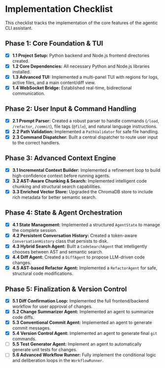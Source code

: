 # Implementation Checklist

This checklist tracks the implementation of the core features of the agentic CLI assistant.

## Phase 1: Core Foundation & TUI
- [x] **1.1 Project Setup:** Python backend and Node.js frontend directories created.
- [x] **1.2 Core Dependencies:** All necessary Python and Node.js libraries installed.
- [x] **1.3 Advanced TUI:** Implemented a multi-panel TUI with regions for logs, active files, and a main content/diff view.
- [x] **1.4 WebSocket Bridge:** Established real-time, bidirectional communication.

## Phase 2: User Input & Command Handling
- [x] **2.1 Prompt Parser:** Created a robust parser to handle commands (`/load`, `/refactor`, `/commit`), file tags (`@file`), and natural language instructions.
- [x] **2.2 Path Validation:** Implemented a `PathValidator` for safe file handling.
- [x] **2.3 Command Dispatcher:** Built a central dispatcher to route user input to the correct handlers.

## Phase 3: Advanced Context Engine
- [x] **3.1 Incremental Context Builder:** Implemented a refinement loop to build high-confidence context before running agents.
- [x] **3.2 AST-Aware Chunking & Search:** Implemented intelligent code chunking and structural search capabilities.
- [x] **3.3 Enriched Vector Store:** Upgraded the ChromaDB store to include rich metadata for better semantic search.

## Phase 4: State & Agent Orchestration
- [x] **4.1 State Management:** Implemented a structured `AgentState` to manage the complete session.
- [x] **4.2 Persistent Conversation History:** Created a token-aware `ConversationHistory` class that persists to disk.
- [x] **4.3 Hybrid Search Agent:** Built a `CodeSearchAgent` that intelligently chooses between AST and semantic search.
- [x] **4.4 Diff Agent:** Created a `DiffAgent` to propose LLM-driven code changes.
- [x] **4.5 AST-based Refactor Agent:** Implemented a `RefactorAgent` for safe, structural code modifications.

## Phase 5: Finalization & Version Control
- [x] **5.1 Diff Confirmation Loop:** Implemented the full frontend/backend workflow for user approval of changes.
- [x] **5.2 Change Summarizer Agent:** Implemented an agent to summarize code diffs.
- [x] **5.3 Conventional Commit Agent:** Implemented an agent to generate commit messages.
- [x] **5.4 Version Control Agent:** Implemented an agent to generate final `git` commands.
- [ ] **5.5 Test Generator Agent:** Implement an agent to automatically generate unit tests for changes.
- [ ] **5.6 Advanced Workflow Runner:** Fully implement the conditional logic and deliberation loops in the `WorkflowRunner`.

